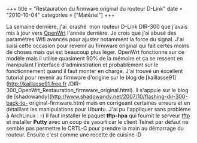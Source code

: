 +++
title = "Restauration du firmware original du routeur D-Link"
date = "2010-10-04"
categories = ["Matériel"]
+++

La semaine dernière, j'ai  crashé  mon routeur D-Link DIR-300 que j'avais
mis à jour vers [OpenWrt](http://openwrt.org/) l'année dernière. Je crois que
j'ai abusé des paramètres Wifi avancés pour ajuster notamment la force du
signal. J'ai saisi cette occasion pour revenir au firmware original qui fait
certes moins de choses mais qui est beaucoup plus léger. OpenWrt fonctionne sur
ce modèle mais il utilise quasiment 90% de la mémoire et ça se ressent en
manipulant l'interface d'administration et probablement sur le fonctionnement
quand il faut monter en charge. J'ai trouvé un excellent tutorial pour revenir
au firmware d'origine sur le blog de [kaillasse91](http://kaillasse91.free.fr
/DIR-300_OpenWrt_Restauration_firmware_original.html). Il s'appuie sur le blog
de [shadowandy](http://www.shadowandy.net/2007/10/flashing-dir-300-back-to-
original-firmware.htm) mais en corrigeant certaines erreurs et en détaillant
les manipulations pour Ubuntu. J'ai pu l'appliquer sans problème à ArchLinux :
-) Il faut installer le paquet **tftp-hpa** qui fournit le serveur
[tftp](http://fr.wikipedia.org/wiki/TFTP) et installer **Putty** avec un coup de
yaourt car le client Telnet par défaut ne semble pas permettre le CRTL-C pour
prendre la main au démarrage du routeur. Ensuite c'est comme une recette de
cuisine :D

